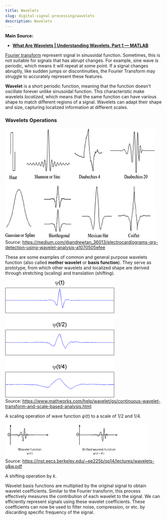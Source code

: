 ```yaml
---
title: Wavelets
slug: digital-signal-processing/wavelets
description: Wavelets
---
```


**Main Source:**

- **[What Are Wavelets | Understanding Wavelets, Part 1 — MATLAB](https://youtu.be/QX1-xGVFqmw)**

[Fourier transform](/digital-signal-processing/fourier-transform) represent signal in sinusoidal function. Sometimes, this is not suitable for signals that has abrupt changes. For example, sine wave is periodic, which means it will repeat at some point. If a signal changes abruptly, like sudden jumps or discontinuities, the Fourier Transform may struggle to accurately represent these features.

**Wavelet** is a short periodic function, meaning that the function doesn't oscillate forever unlike sinusoidal function. This characteristic make wavelets _localized_, which means that the same function can have various shape to match different regions of a signal. Wavelets can adapt their shape and size, capturing localized information at different scales.

### Wavelets Operations

![Example of various wavelets function](./wavelets-example.png)  
Source: https://medium.com/@andrewtan_36013/electrocardiograms-qrs-detection-using-wavelet-analysis-a1070505efee

These are some examples of common and general purpose wavelets function (also called **mother wavelet** or **basis function**). They serve as prototype, from which other wavelets and localized shape are derived through stretching (scaling) and translation (shifting).

![A scaled by 2 and 4 of a wavelets function](./wavelets-scaling.png)  
Source: https://www.mathworks.com/help/wavelet/gs/continuous-wavelet-transform-and-scale-based-analysis.html

A scaling operation of wave function $\psi (t)$ to a scale of 1/2 and 1/4.

![A shifted wavelets function by k](./wavelets-shifting.png)  
Source: https://inst.eecs.berkeley.edu/~ee225b/sp14/lectures/wavelets-g&w.pdf

A shifting operation by $k$.

Wavelet basis functions are multiplied by the original signal to obtain wavelet coefficients. Similar to the Fourier transform, this process effectively measures the contribution of each wavelet to the signal. We can efficiently represent signals using these wavelet coefficients. These coefficients can now be used to filter noise, compression, or etc. by discarding specific frequency of the signal.
